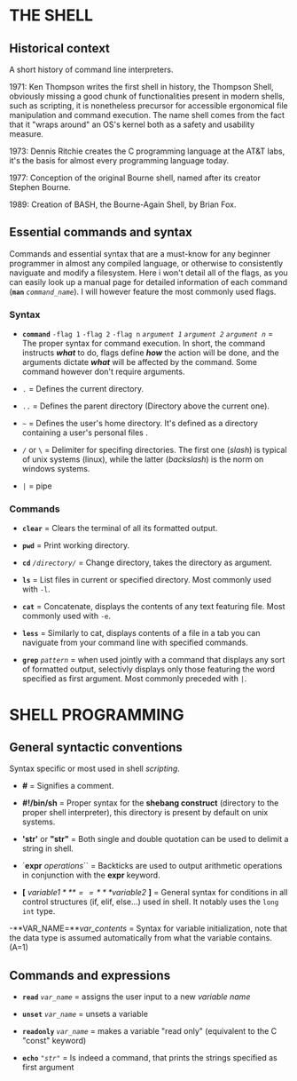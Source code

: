 # THE SHELL
## Historical context
A short history of command line interpreters.

1971: Ken Thompson writes the first shell in history, the Thompson Shell, obviously
missing a good chunk of functionalities present in modern shells, such as scripting,
it is nonetheless precursor for accessible ergonomical file manipulation and command
execution. The name shell comes from the fact that it "wraps around" an OS's kernel
both as a safety and usability measure.

1973: Dennis Ritchie creates the C programming language at the AT&T labs, it's the basis for almost every programming language today.

1977: Conception of the original Bourne shell, named after its creator Stephen Bourne.

1989: Creation of BASH, the Bourne-Again Shell, by Brian Fox.

## Essential commands and syntax
Commands and essential syntax that are a must-know for any beginner programmer in almost any compiled language, or otherwise to consistently naviguate and modify a filesystem. Here i won't detail all of the flags, as you can easily look up a manual page for detailed information of each command (**`man`** *`command_name`*). I will however feature the most commonly used flags.

### Syntax
- **`command`** `-flag 1` `-flag 2` `-flag n` *`argument 1`* *`argument 2`* *`argument n`* = The proper syntax for command execution. In short, the command instructs ***what*** to do, flags define ***how*** the action will be done, and the arguments dictate ***what*** will be affected by the command. Some command however don't require arguments.

- `.` = Defines the current directory.

- `..` = Defines the parent directory (Directory above the current one).

- `~` = Defines the user's home directory. It's defined as a directory containing a user's personal files .

- `/` or `\` = Delimiter for specifing directories. The first one (*slash*) is typical of unix systems (linux), while the latter (*backslash*) is the norm on windows systems.

- `|` = pipe

### Commands
- **`clear`** = Clears the terminal of all its formatted output.

- **`pwd`** = Print working directory.

- **`cd`** *`/directory/`* = Change directory, takes the directory as argument.

- **`ls`** = List files in current or specified directory. Most commonly used with `-l`.

- **`cat`** = Concatenate, displays the contents of any text featuring file. Most commonly used with `-e`.

- **`less`** = Similarly to cat, displays contents of a file in a tab you can naviguate from your command line with specified commands.

- **`grep`** *`pattern`* = when used jointly with a command that displays any sort of formatted output, selectivly displays only those featuring the word specified as first argument. Most commonly preceded with `|`.

# SHELL PROGRAMMING
## General syntactic conventions
Syntax specific or most used in shell *scripting*.

- **#** = Signifies a comment. 

- **#!/bin/sh** = Proper syntax for the **shebang construct** (directory to the proper shell interpreter), this directory is present by default on unix systems.

- **'str'** or **"str"** = Both single and double quotation can be used to delimit a string in shell.

- `**expr** *operations*`` = Backticks are used to output arithmetic operations in conjunction with the **expr** keyword.

- **[** *$variable1* **==** *$variable2* **]** = General syntax for conditions in all control structures (if, elif, else...) used in shell. It notably uses the `long int` type.

-**VAR_NAME=***var_contents* = Syntax for variable initialization, note that the data type is assumed automatically from what the variable contains. (A=1)

## Commands and expressions

- **`read`** *`var_name`* = assigns the user input to a new *variable name*

- **`unset`** *`var_name`* = unsets a variable

- **`readonly`** *`var_name`* = makes a variable "read only" (equivalent to the C "const" keyword)

- **`echo`** *`"str"`* = Is indeed a command, that prints the strings specified as first argument 

